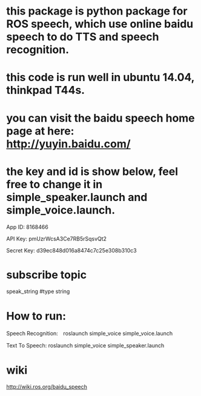 # this package is python package for ROS speech, which use online baidu speech to do TTS and speech recognition.

# this code is run well in ubuntu 14.04, thinkpad T44s.

# you can visit the baidu speech home page at here: http://yuyin.baidu.com/

# the key and id is show below, feel free to change it in simple_speaker.launch and simple_voice.launch.


App ID: 8168466

API Key: pmUzrWcsA3Ce7RB5rSqsvQt2

Secret Key: d39ec848d016a8474c7c25e308b310c3

# subscribe topic
speak_string
#type
string

# How to run:

Speech Recognition:　roslaunch simple_voice simple_voice.launch

Text To Speech:  roslaunch simple_voice simple_speaker.launch

# wiki
http://wiki.ros.org/baidu_speech

